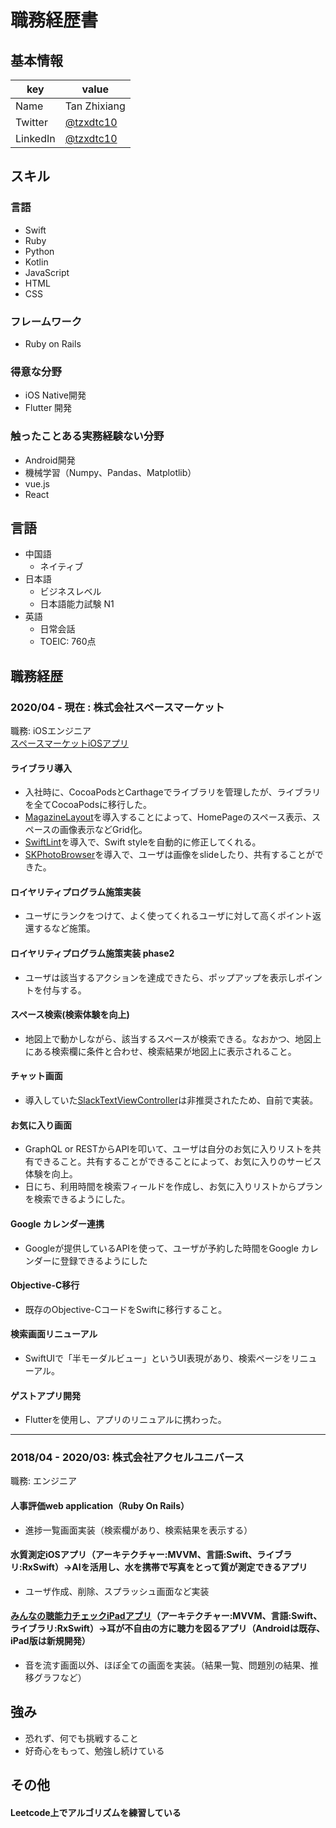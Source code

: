 # 職務経歴書

## 基本情報

|key|value|
|---|-----|
|Name|Tan Zhixiang|
|Twitter|[@tzxdtc10](https://twitter.com/tzxdtc10)|
|LinkedIn|[@tzxdtc10](https://www.linkedin.com/in/zhixiang-tan-0a9a8315b/)|

## スキル
### 言語
- Swift
- Ruby
- Python
- Kotlin
- JavaScript
- HTML
- CSS

### フレームワーク
- Ruby on Rails

### 得意な分野
- iOS Native開発
- Flutter 開発

### 触ったことある実務経験ない分野
- Android開発
- 機械学習（Numpy、Pandas、Matplotlib）
- vue.js
- React

## 言語
- 中国語
  - ネイティブ
- 日本語
  - ビジネスレベル
  - 日本語能力試験 N1
- 英語
  - 日常会話
  - TOEIC: 760点

## 職務経歴

### 2020/04 - 現在 : 株式会社スペースマーケット

職務: iOSエンジニア\
[スペースマーケットiOSアプリ](https://apps.apple.com/jp/app/spacemarket-%E3%82%B9%E3%83%9A%E3%83%BC%E3%82%B9%E3%83%9E%E3%83%BC%E3%82%B1%E3%83%83%E3%83%88/id973447544)


#### ライブラリ導入
- 入社時に、CocoaPodsとCarthageでライブラリを管理したが、ライブラリを全てCocoaPodsに移行した。
- [MagazineLayout](https://github.com/airbnb/MagazineLayout)を導入することによって、HomePageのスペース表示、スペースの画像表示などGrid化。
- [SwiftLint](https://github.com/realm/SwiftLint)を導入で、Swift styleを自動的に修正してくれる。
- [SKPhotoBrowser](https://github.com/suzuki-0000/SKPhotoBrowser)を導入で、ユーザは画像をslideしたり、共有することができた。

#### ロイヤリティプログラム施策実装
- ユーザにランクをつけて、よく使ってくれるユーザに対して高くポイント返還するなど施策。

#### ロイヤリティプログラム施策実装 phase2
- ユーザは該当するアクションを達成できたら、ポップアップを表示しポイントを付与する。

#### スペース検索(検索体験を向上)
- 地図上で動かしながら、該当するスペースが検索できる。なおかつ、地図上にある検索欄に条件と合わせ、検索結果が地図上に表示されること。

#### チャット画面
- 導入していた[SlackTextViewController](https://github.com/slackhq/SlackTextViewController)は非推奨されたため、自前で実装。

#### お気に入り画面
- GraphQL or RESTからAPIを叩いて、ユーザは自分のお気に入りリストを共有できること。共有することができることによって、お気に入りのサービス体験を向上。
- 日にち、利用時間を検索フィールドを作成し、お気に入りリストからプランを検索できるようにした。

#### Google カレンダー連携
- Googleが提供しているAPIを使って、ユーザが予約した時間をGoogle カレンダーに登録できるようにした

#### Objective-C移行
- 既存のObjective-CコードをSwiftに移行すること。

#### 検索画面リニューアル
- SwiftUIで「半モーダルビュー」というUI表現があり、検索ページをリニューアル。

#### ゲストアプリ開発
- Flutterを使用し、アプリのリニュアルに携わった。

------

### 2018/04 - 2020/03: 株式会社アクセルユニバース 

職務: エンジニア

#### 人事評価web application（Ruby On Rails）
- 進捗一覧画面実装（検索欄があり、検索結果を表示する）

#### 水質測定iOSアプリ（アーキテクチャー:MVVM、言語:Swift、ライブラリ:RxSwift）→AIを活用し、水を携帯で写真をとって質が測定できるアプリ
- ユーザ作成、削除、スプラッシュ画面など実装

#### [みんなの聴能力チェックiPadアプリ](https://u-s-d.co.jp/mimicare/)（アーキテクチャー:MVVM、言語:Swift、ライブラリ:RxSwift）→耳が不自由の方に聴力を図るアプリ（Androidは既存、iPad版は新規開発）
- 音を流す画面以外、ほぼ全ての画面を実装。（結果一覧、問題別の結果、推移グラフなど）


## 強み
- 恐れず、何でも挑戦すること
- 好奇心をもって、勉強し続けている

## その他
#### Leetcode上でアルゴリズムを練習している
